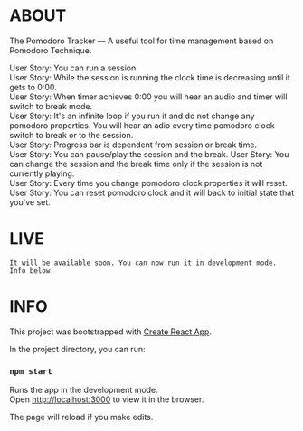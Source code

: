 # ABOUT
The Pomodoro Tracker — A useful tool for time management based on Pomodoro Technique.<br />

User Story: You can run a session. <br />
User Story: While the session is running the clock time is decreasing until it gets to 0:00. <br />
User Story: When timer achieves 0:00 you will hear an audio and timer will switch to break mode. <br />
User Story: It's an infinite loop if you run it and do not change any pomodoro properties. You will hear an adio every time pomodoro clock switch to break or to the session. <br />
User Story: Progress bar is dependent from session or break time. <br />
User Story: You can pause/play the session and the break. 
User Story: You can change the session and the break time only if the session is not currently playing. <br />
User Story: Every time you change pomodoro clock properties it will reset.
User Story: You can reset pomodoro clock and it will back to initial state that you've set. <br />

# LIVE
`It will be available soon. You can now run it in development mode. Info below.`

# INFO
This project was bootstrapped with [Create React App](https://github.com/facebook/create-react-app).

In the project directory, you can run:

### `npm start`

Runs the app in the development mode.<br>
Open [http://localhost:3000](http://localhost:3000) to view it in the browser.

The page will reload if you make edits.<br>
